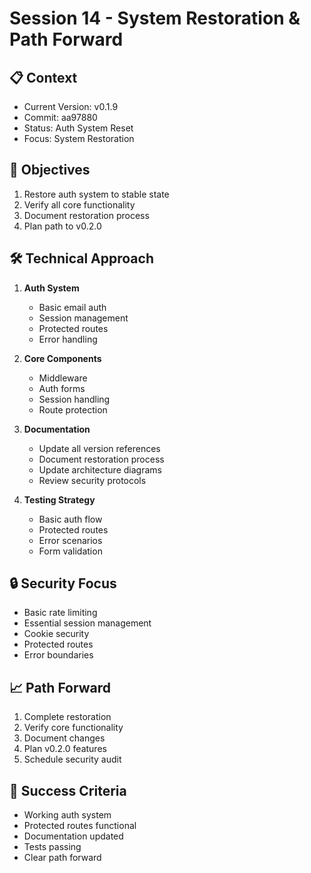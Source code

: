 # Session 14 - System Restoration & Path Forward

## 📋 Context
- Current Version: v0.1.9
- Commit: aa97880
- Status: Auth System Reset
- Focus: System Restoration

## 🎯 Objectives
1. Restore auth system to stable state
2. Verify all core functionality
3. Document restoration process
4. Plan path to v0.2.0

## 🛠️ Technical Approach
1. **Auth System**
   - Basic email auth
   - Session management
   - Protected routes
   - Error handling

2. **Core Components**
   - Middleware
   - Auth forms
   - Session handling
   - Route protection

3. **Documentation**
   - Update all version references
   - Document restoration process
   - Update architecture diagrams
   - Review security protocols

4. **Testing Strategy**
   - Basic auth flow
   - Protected routes
   - Error scenarios
   - Form validation

## 🔒 Security Focus
- Basic rate limiting
- Essential session management
- Cookie security
- Protected routes
- Error boundaries

## 📈 Path Forward
1. Complete restoration
2. Verify core functionality
3. Document changes
4. Plan v0.2.0 features
5. Schedule security audit

## 🎯 Success Criteria
- Working auth system
- Protected routes functional
- Documentation updated
- Tests passing
- Clear path forward 